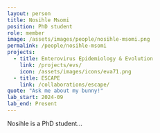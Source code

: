 ```yaml
---
layout: person
title: Nosihle Msomi
position: PhD student
role: member
image: /assets/images/people/nosihle-msomi.png
permalink: /people/nosihle-msomi
projects:
  - title: Enterovirus Epidemiology & Evolution
    link: /projects/evs/
    icon: /assets/images/icons/eva71.png
  - title: ESCAPE
    link: /collaborations/escape/
quote: "Ask me about my bunny!"
lab_start: 2024-09
lab_end: Present
---
```


Nosihle is a PhD student...
